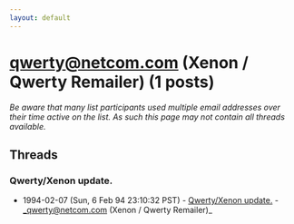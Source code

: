 ```yaml
---
layout: default
---
```


# qwerty@netcom.com (Xenon / Qwerty Remailer) (1 posts)

_Be aware that many list participants used multiple email addresses over their time active on the list. As such this page may not contain all threads available._

## Threads

### Qwerty/Xenon update.
+ 1994-02-07 (Sun, 6 Feb 94 23:10:32 PST) - [Qwerty/Xenon update.](/archive/1994/02/88091d39922d9b7eff1c58a5111cedaae83bc39d6bd32d242d83b2d236ac05bd) - _qwerty@netcom.com (Xenon / Qwerty Remailer)_

